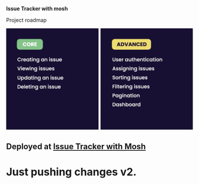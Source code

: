 **Issue Tracker with mosh**

Project roadmap

![alt text](./public/image.png)

## Deployed at [Issue Tracker with Mosh](https://issue-tracker-with-mosh.vercel.app/)

# Just pushing changes v2.
